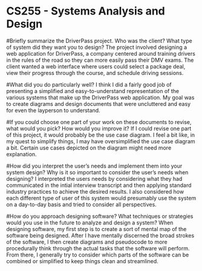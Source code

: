 # CS255 - Systems Analysis and Design

#Briefly summarize the DriverPass project. Who was the client? What type of system did they want you to design?
The project involved designing a web application for DriverPass, a company centered around training drivers in the rules of the road so they can more easily pass their DMV exams. The client wanted a web interface where users could select a package deal, view their progress through the course, and schedule driving sessions.

#What did you do particularly well?
I think I did a fairly good job of presenting a simplified and easy-to-understand representation of the various systems that make up the DriverPass web application. My goal was to create diagrams and design documents that were uncluttered and easy for even the layperson to understand.

#If you could choose one part of your work on these documents to revise, what would you pick? How would you improve it?
If I could revise one part of this project, it would probably be the use case diagram. I feel a bit like, in my quest to simplify things, I may have oversimplified the use case diagram a bit. Certain use cases depicted on the diagram might need more explanation.

#How did you interpret the user’s needs and implement them into your system design? Why is it so important to consider the user’s needs when designing?
I interpreted the users needs by considering what they had communicated in the intial interview transcript and then applying standard industry practices to achieve the desired results. I also considered how each different type of user of this system would presumably use the system on a day-to-day basis and tried to consider all perspectives.

#How do you approach designing software? What techniques or strategies would you use in the future to analyze and design a system?
When designing software, my first step is to create a sort of mental map of the software being designed. After I have mentally discerned the broad strokes of the software, I then create diagrams and pseudocode to more procedurally think through the actual tasks that the software will perform. From there, I generally try to consider which parts of the software can be combined or simplified to keep things clean and streamlined.
